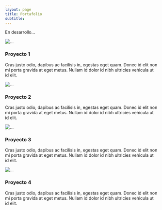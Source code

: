 ```yaml
---
layout: page
title: Portafolio
subtitle: 
---
```


En desarrollo...

<div class="container">
    <div class="row">
        <div class="col-md-3">
            <div class="thumbnail">
                <img src="https://bloggoyo.s3-us-west-2.amazonaws.com/2d2d2d.png" alt="...">
                <div class="caption">
                    <h3>Proyecto 1</h3>
                    <p>Cras justo odio, dapibus ac facilisis in, egestas eget quam. Donec id elit non mi porta gravida at eget metus. Nullam id dolor id nibh ultricies vehicula ut id elit.</p>
                    <p><a href="#" class="btn btn-primary" role="button"><i class="fas fa-binoculars"></i></a></p>
                </div>
            </div>
        </div>
        <div class="col-md-3">
            <div class="thumbnail">
                <img src="https://bloggoyo.s3-us-west-2.amazonaws.com/2d2d2d.png" alt="...">
                <div class="caption">
                    <h3>Proyecto 2</h3>
                    <p>Cras justo odio, dapibus ac facilisis in, egestas eget quam. Donec id elit non mi porta gravida at eget metus. Nullam id dolor id nibh ultricies vehicula ut id elit.</p>
                    <p><a href="#" class="btn btn-primary" role="button"><i class="fas fa-binoculars"></i></a></p>
                </div>
            </div>
        </div>
        <div class="col-md-3">
            <div class="thumbnail">
                <img src="https://bloggoyo.s3-us-west-2.amazonaws.com/2d2d2d.png" alt="...">
                <div class="caption">
                    <h3>Proyecto 3</h3>
                    <p>Cras justo odio, dapibus ac facilisis in, egestas eget quam. Donec id elit non mi porta gravida at eget metus. Nullam id dolor id nibh ultricies vehicula ut id elit.</p>
                    <p><a href="#" class="btn btn-primary" role="button"><i class="fas fa-binoculars"></i></a></p>
                </div>
            </div>
        </div>
        <div class="col-md-3">
            <div class="thumbnail">
                <img src="https://bloggoyo.s3-us-west-2.amazonaws.com/2d2d2d.png" alt="...">
                <div class="caption">
                    <h3>Proyecto 4</h3>
                    <p>Cras justo odio, dapibus ac facilisis in, egestas eget quam. Donec id elit non mi porta gravida at eget metus. Nullam id dolor id nibh ultricies vehicula ut id elit.</p>
                    <p><a href="#" class="btn btn-primary" role="button"><i class="fas fa-binoculars"></i></a></p>
                </div>
            </div>
        </div>
    </div>
</div>

